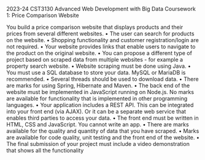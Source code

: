 2023-24 CST3130 Advanced Web Development with Big Data
Coursework 1: Price Comparison Website

You build a price comparison website that displays products and their prices from several different 
websites.
• The user can search for products on the website.
• Shopping functionality and customer registration/login are not required. 
• Your website provides links that enable users to navigate to the product on the original website.
• You can propose a different type of project based on scraped data from multiple websites - for example a 
property search website.
• Website scraping must be done using Java.
• You must use a SQL database to store your data. MySQL or MariaDB is recommended.
• Several threads should be used to download data.
• There are marks for using Spring, Hibernate and Maven.
• The back end of the website must be implemented in JavaScript running on Node.js. No marks are 
available for functionality that is implemented in other programming languages.
• Your application includes a REST API. This can be integrated into your front end (via AJAX). Or it can be a 
separate web service that enables third parties to access your data.
• The front end must be written in HTML, CSS and JavaScript. You cannot write an app.
• There are marks available for the quality and quantity of data that you have scraped.
• Marks are available for code quality, unit testing and the front end of the website.
• The final submission of your project must include a video demonstration that shows all the functionality
